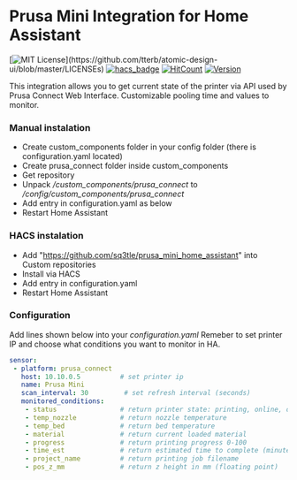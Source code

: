 # Prusa Mini Integration for Home Assistant
[![MIT License](https://img.shields.io/apm/l/atomic-design-ui.svg?)](https://github.com/tterb/atomic-design-ui/blob/master/LICENSEs)
[![hacs_badge](https://img.shields.io/badge/HACS-Custom-orange.svg)](https://github.com/custom-components/hacs)
[![HitCount](http://hits.dwyl.com/sq3tle/prusa_mini_home_assistant.svg)](http://hits.dwyl.com/sq3tle/prusa_mini_home_assistant)
[![Version](https://badge.fury.io/gh/tterb%2FHyde.svg)](https://badge.fury.io/gh/tterb%2FHyde)


This integration allows you to get current state of the printer via API used by Prusa Connect Web Interface. Customizable pooling time and values to monitor.


### Manual instalation

  
  - Create custom_components folder in your config folder (there is configuration.yaml located)
  - Create prusa_connect folder inside custom_components
  - Get repository 
  - Unpack */custom_components/prusa_connect* to */config/custom_components/prusa_connect* 
  - Add entry in configuration.yaml as below
  - Restart Home Assistant

### HACS instalation

  - Add "https://github.com/sq3tle/prusa_mini_home_assistant" into Custom repositories
  - Install via HACS
  - Add entry in configuration.yaml
  - Restart Home Assistant


### Configuration
Add lines shown below into your *configuration.yaml*
Remeber to set printer IP and choose what conditions you want to monitor in HA.
```yaml
sensor:
 - platform: prusa_connect
   host: 10.10.0.5          # set printer ip
   name: Prusa Mini         
   scan_interval: 30         # set refresh interval (seconds)
   monitored_conditions:
    - status                # return printer state: printing, online, offline, cooling, heating
    - temp_nozzle           # return nozzle temperature
    - temp_bed              # return bed temperature
    - material              # return current loaded material
    - progress              # return printing progress 0-100
    - time_est              # return estimated time to complete (minutes)
    - project_name          # return printing job filename
    - pos_z_mm              # return z height in mm (floating point)
```











